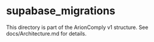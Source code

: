 # supabase_migrations
This directory is part of the ArionComply v1 structure. See docs/Architecture.md for details.
